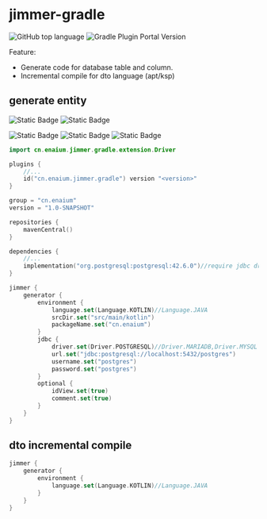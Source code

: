 # jimmer-gradle

![GitHub top language](https://img.shields.io/github/languages/top/enaium/jimmer-gradle?style=flat-square&logo=kotlin)
![Gradle Plugin Portal Version](https://img.shields.io/gradle-plugin-portal/v/cn.enaium.jimmer.gradle?style=flat-square&logo=gradle)

Feature:

- Generate code for database table and column.
- Incremental compile for dto language (apt/ksp)

## generate entity

![Static Badge](https://img.shields.io/badge/-Kotlin-gray?style=flat-square&logo=kotlin&logoColor=white)
![Static Badge](https://img.shields.io/badge/-Java-gray?style=flat-square&logo=openjdk&logoColor=white)

![Static Badge](https://img.shields.io/badge/-PostgreSQL-gray?style=flat-square&logo=postgresql&logoColor=white)
![Static Badge](https://img.shields.io/badge/-MariaDB-gray?style=flat-square&logo=mariadb&logoColor=white)
![Static Badge](https://img.shields.io/badge/-MySQL-gray?style=flat-square&logo=mysql&logoColor=white)

```kotlin
import cn.enaium.jimmer.gradle.extension.Driver

plugins {
    //...
    id("cn.enaium.jimmer.gradle") version "<version>"
}

group = "cn.enaium"
version = "1.0-SNAPSHOT"

repositories {
    mavenCentral()
}

dependencies {
    //...
    implementation("org.postgresql:postgresql:42.6.0")//require jdbc driver
}

jimmer {
    generator {
        environment {
            language.set(Language.KOTLIN)//Language.JAVA
            srcDir.set("src/main/kotlin")
            packageName.set("cn.enaium")
        }
        jdbc {
            driver.set(Driver.POSTGRESQL)//Driver.MARIADB,Driver.MYSQL
            url.set("jdbc:postgresql://localhost:5432/postgres")
            username.set("postgres")
            password.set("postgres")
        }
        optional {
            idView.set(true)
            comment.set(true)
        }
    }
}
```

## dto incremental compile

```kotlin
jimmer {
    generator {
        environment {
            language.set(Language.KOTLIN)//Language.JAVA
        }
    }
}
```

